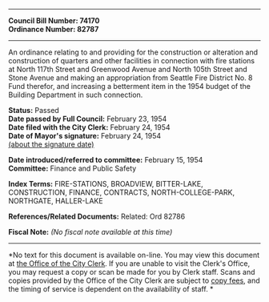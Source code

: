* * * * *  
  
**Council Bill Number: [](#h0)[](#h2)74170**   
**Ordinance Number: 82787**  
  
* * * * *  
  
An ordinance relating to and providing for the construction or alteration and construction of quarters and other facilities in connection with fire stations at North 117th Street and Greenwood Avenue and North 105th Street and Stone Avenue and making an appropriation from Seattle Fire District No. 8 Fund therefor, and increasing a betterment item in the 1954 budget of the Building Department in such connection.  
  
**Status:** Passed   
**Date passed by Full Council:** February 23, 1954   
**Date filed with the City Clerk:** February 24, 1954   
**Date of Mayor's signature:** February 24, 1954   
[(about the signature date)](/~public/approvaldate.htm)   
  
  
**Date introduced/referred to committee:** February 15, 1954   
**Committee:** Finance and Public Safety   
  
**Index Terms:** FIRE-STATIONS, BROADVIEW, BITTER-LAKE, CONSTRUCTION, FINANCE, CONTRACTS, NORTH-COLLEGE-PARK, NORTHGATE, HALLER-LAKE  
  
**References/Related Documents:** Related: Ord 82786  
  
**Fiscal Note:** *(No fiscal note available at this time)*  
  
* * * * *  
  
*No text for this document is available on-line. You may view this document at [the Office of the City Clerk](http://www.seattle.gov/leg/clerk/contactUs.htm). If you are unable to visit the Clerk's Office, you may request a copy or scan be made for you by Clerk staff. Scans and copies provided by the Office of the City Clerk are subject to [copy fees](http://clerk.seattle.gov/~public/clerkfees.htm), and the timing of service is dependent on the availability of staff. *  
  
  
